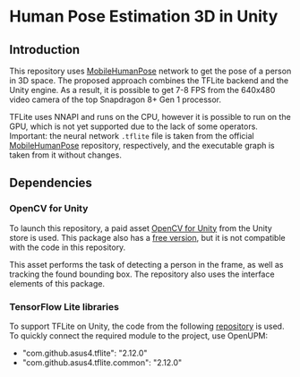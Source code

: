# Human Pose Estimation 3D in Unity

## Introduction

This repository uses [MobileHumanPose](https://github.com/SangbumChoi/MobileHumanPose) network to get the pose of a person in 3D space. The proposed approach combines the TFLite backend and the Unity engine. As a result, it is possible to get 7-8 FPS from the 640x480 video camera of the top Snapdragon 8+ Gen 1 processor.

TFLite uses NNAPI and runs on the CPU, however it is possible to run on the GPU, which is not yet supported due to the lack of some operators. Important: the neural network `.tflite` file is taken from the official [MobileHumanPose](https://github.com/SangbumChoi/MobileHumanPose) repository, respectively, and the executable graph is taken from it without changes.
 
## Dependencies

### OpenCV for Unity

To launch this repository, a paid asset [OpenCV for Unity](https://assetstore.unity.com/packages/tools/integration/opencv-for-unity-21088) from the Unity store is used. This package also has a [free version](https://assetstore.unity.com/packages/tools/integration/opencv-plus-unity-85928), but it is not compatible with the code in this repository.

This asset performs the task of detecting a person in the frame, as well as tracking the found bounding box. The repository also uses the interface elements of this package.

### TensorFlow Lite libraries

To support TFLite on Unity, the code from the following [repository](https://github.com/asus4/tf-lite-unity-sample) is used. To quickly connect the required module to the project, use OpenUPM:

* "com.github.asus4.tflite": "2.12.0"
* "com.github.asus4.tflite.common": "2.12.0"
